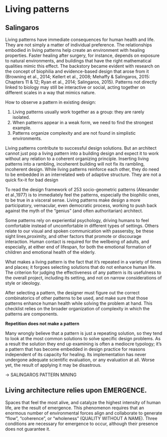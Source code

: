 # Living patterns

## Salingaros

Living patterns have immediate consequences for human health and life. They are not simply a matter of individual preference. The relationships embodied in living patterns help create an environment with healing properties. Faster healing after surgery, for instance, depends on exposure to natural environments, and buildings that have the right mathematical qualities mimic this effect. The backstory became evident with research on the concept of biophilia and evidence-based design that arose from it (Browning et al., 2014; Kellert et al., 2008; Mehaffy
& Salingaros, 2015: Chapters 11 & 12; Ryan et al., 2014; Salingaros, 2015). Patterns not directly linked to biology may still be interactive or social, acting together on different scales in a way that mimics nature.

How to observe a pattern in existing design:
1. Living patterns usually work together as a group: they are rarely isolated.
2. When patterns appear in a weak form, we need to find the strongest example.
3. Patterns organize complexity and are not found in simplistic environments.

Living patterns contribute to successful design solutions. But an architect cannot just pop a living pattern into a building design and expect it to work without any relation to a coherent organizing principle. Inserting living patterns into a rambling, incoherent building will not fix its rambling, incoherent design. While living patterns reinforce each other, they do need to be embedded in an interrelated web of adaptive structure. They are not a quick fix-it for bad design

To read the design framework of 253 socio-geometric patterns (Alexander et al.,1977) is to immediately feel the patterns, especially the biophilic ones, to be true in a visceral sense. Living patterns make design a more participatory, vernacular, even democratic process, working to push back against the myth of the “genius” (and
often authoritarian) architect.

Some patterns rely on experiential psychology, driving humans to feel comfortable instead of uncomfortable in different types of settings. Others relate to our visual and spoken communication with passersby, be these sight lines,proximity, and other factors that promote or discourage interaction. Human contact is required for the wellbeing of adults, and especially, at either end of lifespan, for both the emotional formation of children and emotional health of the elderly.

What makes a living pattern is the fact that it’s repeated in a variety of times and places; it forgoes selecting solutions that do not enhance human life. The criterion for judging the effectiveness of any pattern is its usefulness to the overall project, including its setting, and not on narrow considerations of style or ideology.

After selecting a pattern, the designer must figure out the correct combinatorics of other patterns to be used, and make sure that those patterns enhance human health while solving the problem at hand. This checklist relies on the broader organization of complexity in which the patterns are components.

**Repetition does not make a pattern**

Many wrongly believe that a pattern is just a repeating solution, so they tend to look at the most common solutions to solve specific design problems. As a result the solution they end up examining is often a mediocre typology; it’s a pattern that has become embedded in design practice for reasons independent of its capacity for healing. Its implementation has never undergone adequate scientific evaluation, or any evaluation at all. Worse yet, the result of applying it may be disastrous.

-> SALINGAROS PATTERN MINING

## Living architecture relies upon EMERGENCE.

Spaces that feel the most alive, and catalyze the highest intensity of human life, are the result of emergence. This
phenomenon requires that an enormous number of environmental forces align and collaborate to generate “flow”, “coherence”, or “wholeness” (QUALITY WITHOUT A NAME). Three conditions are necessary for emergence to occur, although their presence
does not guarantee it.


